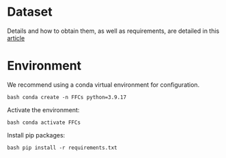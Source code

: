 

# Dataset

Details and how to obtain them, as well as requirements, are detailed in this [article](https://link.aps.org/doi/10.1103/PhysRevD.109.083019)

# Environment

We recommend using a conda virtual environment for configuration.


`bash
conda create -n FFCs python=3.9.17
`

Activate the environment:

`bash
conda activate FFCs
`

Install pip packages:

`bash
pip install -r requirements.txt
`
